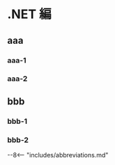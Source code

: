 # .NET 編

## aaa

### aaa-1

### aaa-2

## bbb

### bbb-1

### bbb-2

--8<-- "includes/abbreviations.md"
